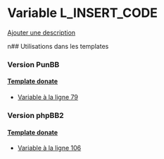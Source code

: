 # Variable L_INSERT_CODE
[Ajouter une description](https://fa-tvars.appspot.com/L_INSERT_CODE)

n## Utilisations dans les templates

### Version PunBB

#### [Template donate](punbb/donate.md)
* [Variable à la ligne 79](../punbb/donate.tpl#L79)

### Version phpBB2

#### [Template donate](subsilver/donate.md)
* [Variable à la ligne 106](../subsilver/donate.tpl#L106)